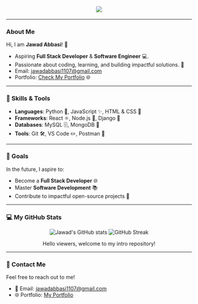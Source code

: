 <h1 align="center">
    <img src="https://readme-typing-svg.demolab.com?font=Fira+Code&weight=500&size=35&duration=4000&pause=500&center=true&vCenter=true&width=800&lines=Welcome+viewers+to+my+intro+repository!" style="color:green; font-weight:bolder;" />
</h1>

---

###  About Me

Hi, I am **Jawad Abbasi**! 🚀
- Aspiring **Full Stack Developer** & **Software Engineer** 💻.
- Passionate about coding, learning, and building impactful solutions. 🌟
- Email: [jawadabbasi1107@gmail.com](mailto:jawadabbasi1107@gmail.com)
- Portfolio: [Check My Portfolio](https://github.com/JawadAbbasi14/jawadabbasi14) 🌐

---

### 🌟 Skills & Tools

- **Languages**: Python 🐍, JavaScript ✨, HTML & CSS 🎨
- **Frameworks**: React ⚛️, Node.js 🌿, Django 🍃
- **Databases**: MySQL 🗄️, MongoDB 🍃
- **Tools**: Git 🛠️, VS Code ✏️, Postman 🚀

---

### 🚀 Goals

In the future, I aspire to:
- Become a **Full Stack Developer** 🌐
- Master **Software Development** 📚
- Contribute to impactful open-source projects 🌟

---

### 💻 My GitHub Stats

<p align="center">
    <img src="https://github-readme-stats.vercel.app/api?username=JawadAbbasi14&show_icons=true&theme=radical" alt="Jawad's GitHub stats" />
    <img src="https://github-readme-streak-stats.herokuapp.com/?user=JawadAbbasi14&theme=radical" alt="GitHub Streak" />
    <p align="center">Hello viewers, welcome to my intro repository!</p>
</p>

---

### 📝 Contact Me

Feel free to reach out to me!
- 📧 Email: [jawadabbasi1107@gmail.com](mailto:jawadabbasi1107@gmail.com)
- 🌐 Portfolio: [My Portfolio](https://github.com/JawadAbbasi14/jawadabbasi14)
